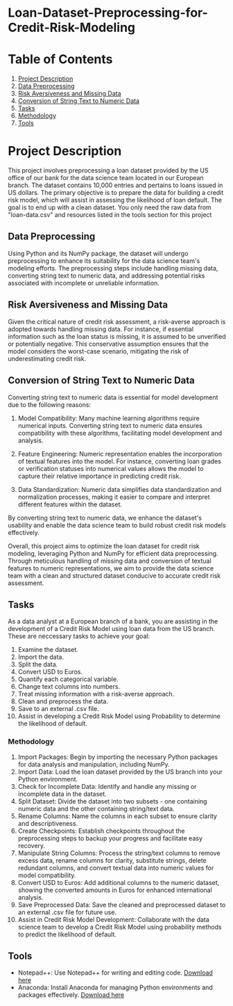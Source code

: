 # Loan-Dataset-Preprocessing-for-Credit-Risk-Modeling



# Table of Contents
1. [Project Description](#project-description)
2. [Data Preprocessing](#data-preprocessing)
3. [Risk Aversiveness and Missing Data](#risk-aversiveness-and-missing-data)
4. [Conversion of String Text to Numeric Data](#conversion-of-string-text-to-numeric-data)
5. [Tasks](#tasks)
6. [Methodology](#methodology)
7. [Tools](#tools)
   




# Project Description
This project involves preprocessing a loan dataset provided by the US office of our bank for the data science team located in our European branch. The dataset contains 10,000 entries and pertains to loans issued in US dollars. The primary objective is to prepare the data for building a credit risk model, which will assist in assessing the likelihood of loan default. The goal is to end up with a clean dataset. You only need the raw data from "loan-data.csv" and resources listed in the tools section for this project



## Data Preprocessing
Using Python and its NumPy package, the dataset will undergo preprocessing to enhance its suitability for the data science team's modeling efforts. The preprocessing steps include handling missing data, converting string text to numeric data, and addressing potential risks associated with incomplete or unreliable information.



## Risk Aversiveness and Missing Data
Given the critical nature of credit risk assessment, a risk-averse approach is adopted towards handling missing data. For instance, if essential information such as the loan status is missing, it is assumed to be unverified or potentially negative. This conservative assumption ensures that the model considers the worst-case scenario, mitigating the risk of underestimating credit risk.



## Conversion of String Text to Numeric Data
Converting string text to numeric data is essential for model development due to the following reasons:

1. Model Compatibility: Many machine learning algorithms require numerical inputs. Converting string text to numeric data ensures compatibility with these algorithms, facilitating model development and analysis.

2. Feature Engineering: Numeric representation enables the incorporation of textual features into the model. For instance, converting loan grades or verification statuses into numerical values allows the model to capture their relative importance in predicting credit risk.

3. Data Standardization: Numeric data simplifies data standardization and normalization processes, making it easier to compare and interpret different features within the dataset.

By converting string text to numeric data, we enhance the dataset's usability and enable the data science team to build robust credit risk models effectively.

Overall, this project aims to optimize the loan dataset for credit risk modeling, leveraging Python and NumPy for efficient data preprocessing. Through meticulous handling of missing data and conversion of textual features to numeric representations, we aim to provide the data science team with a clean and structured dataset conducive to accurate credit risk assessment.



## Tasks
As a data analyst at a European branch of a bank, you are assisting in the development of a Credit Risk Model using loan data from the US branch. These are neccessary tasks to achieve your goal:

1. Examine the dataset.
2. Import the data.
3. Split the data.
4. Convert USD to Euros.
5. Quantify each categorical variable.
6. Change text columns into numbers.
7. Treat missing information with a risk-averse approach.
8. Clean and preprocess the data.
9. Save to an external .csv file.
10. Assist in developing a Credit Risk Model using Probability to determine the likelihood of default.



### Methodology

1. Import Packages: Begin by importing the necessary Python packages for data analysis and manipulation, including NumPy.
2. Import Data: Load the loan dataset provided by the US branch into your Python environment.
3. Check for Incomplete Data: Identify and handle any missing or incomplete data in the dataset.
4. Split Dataset: Divide the dataset into two subsets - one containing numeric data and the other containing string/text data.
5. Rename Columns: Name the columns in each subset to ensure clarity and descriptiveness.
6. Create Checkpoints: Establish checkpoints throughout the preprocessing steps to backup your progress and facilitate easy recovery.
7. Manipulate String Columns: Process the string/text columns to remove excess data, rename columns for clarity, substitute strings, delete redundant columns, and convert textual data into numeric values for model compatibility.
8. Convert USD to Euros: Add additional columns to the numeric dataset, showing the converted amounts in Euros for enhanced international analysis.
9. Save Preprocessed Data: Save the cleaned and preprocessed dataset to an external .csv file for future use.
10. Assist in Credit Risk Model Development: Collaborate with the data science team to develop a Credit Risk Model using probability methods to predict the likelihood of default.



## Tools

- Notepad++: Use Notepad++ for writing and editing code. [Download here](https://notepad-plus-plus.org/downloads/)
- Anaconda: Install Anaconda for managing Python environments and packages effectively. [Download here](https://www.anaconda.com/download/)


